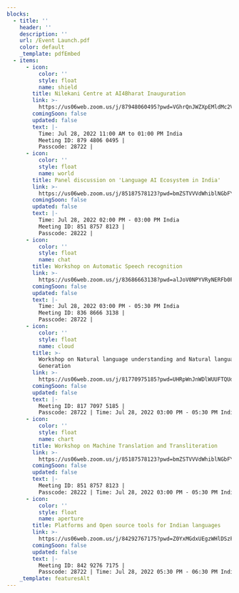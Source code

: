 ```yaml
---
blocks:
  - title: ''
    header: ''
    description: ''
    url: /Event Launch.pdf
    color: default
    _template: pdfEmbed
  - items:
      - icon:
          color: ''
          style: float
          name: shield
        title: Nilekani Centre at AI4Bharat Inauguration
        link: >-
          https://us06web.zoom.us/j/87948060495?pwd=VGhrQnJWZXpEMldMc2V0WDNIRFJHZz09
        comingSoon: false
        updated: false
        text: |-
          Time: Jul 28, 2022 11:00 AM to 01:00 PM India
          Meeting ID: 879 4806 0495 |
          Passcode: 28722 |
      - icon:
          color: ''
          style: float
          name: world
        title: Panel discussion on 'Language AI Ecosystem in India'
        link: >-
          https://us06web.zoom.us/j/85187578123?pwd=bmZSTVVVdWhiblNGbFYzTVU1MnlFQT09
        comingSoon: false
        updated: false
        text: |-
          Time: Jul 28, 2022 02:00 PM - 03:00 PM India
          Meeting ID: 851 8757 8123 | 
          Passcode: 28222 | 
      - icon:
          color: ''
          style: float
          name: chat
        title: Workshop on Automatic Speech recognition
        link: >-
          https://us06web.zoom.us/j/83686663138?pwd=alJoV0NPYVRyNERFb0FydWNNL2hIQT09
        comingSoon: false
        updated: false
        text: |-
          Time: Jul 28, 2022 03:00 PM - 05:30 PM India
          Meeting ID: 836 8666 3138 |
          Passcode: 28722 | 
      - icon:
          color: ''
          style: float
          name: cloud
        title: >-
          Workshop on Natural language understanding and Natural language
          Generation
        link: >-
          https://us06web.zoom.us/j/81770975185?pwd=UHRpWnJnWDlWUUFTQUd1RFpzVmpLdz09
        comingSoon: false
        updated: false
        text: |-
          Meeting ID: 817 7097 5185 | 
          Passcode: 28722 | Time: Jul 28, 2022 03:00 PM - 05:30 PM India
      - icon:
          color: ''
          style: float
          name: chart
        title: Workshop on Machine Translation and Transliteration
        link: >-
          https://us06web.zoom.us/j/85187578123?pwd=bmZSTVVVdWhiblNGbFYzTVU1MnlFQT09
        comingSoon: false
        updated: false
        text: |-
          Meeting ID: 851 8757 8123 |
          Passcode: 28222 | Time: Jul 28, 2022 03:00 PM - 05:30 PM India
      - icon:
          color: ''
          style: float
          name: aperture
        title: Platforms and Open source tools for Indian languages
        link: >-
          https://us06web.zoom.us/j/84292767175?pwd=Z0YxMGdxUEgzWHlDSzF4ZHJmZWNDZz09
        comingSoon: false
        updated: false
        text: |-
          Meeting ID: 842 9276 7175 |
          Passcode: 28722 | Time: Jul 28, 2022 05:30 PM - 06:30 PM India
    _template: featuresAlt
---
```


